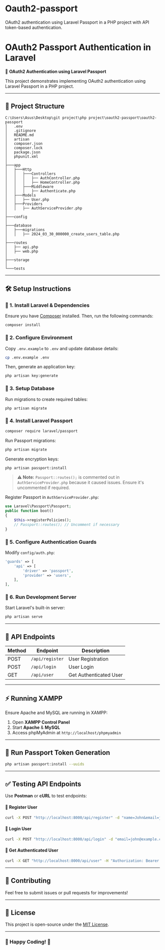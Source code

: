 # Oauth2-passport
OAuth2 authentication using Laravel Passport in a PHP project with API token-based authentication. 


# OAuth2 Passport Authentication in Laravel

🚀 **OAuth2 Authentication using Laravel Passport**

This project demonstrates implementing OAuth2 authentication using Laravel Passport in a PHP project.

---
## 📂 Project Structure

```
C:\Users\Asus\Desktop\git project\php project\oauth2-passport\oauth2-passport
│   .env
│   .gitignore
│   README.md
│   artisan
│   composer.json
│   composer.lock
│   package.json
│   phpunit.xml
│
├───app
│   ├───Http
│   │   ├───Controllers
│   │   │   ├── AuthController.php
│   │   │   ├── HomeController.php
│   │   ├───Middleware
│   │   │   ├── Authenticate.php
│   ├───Models
│   │   ├── User.php
│   ├───Providers
│   │   ├── AuthServiceProvider.php
│
├───config
│
├───database
│   ├───migrations
│   │   ├── 2024_03_30_000000_create_users_table.php
│
├───routes
│   ├── api.php
│   ├── web.php
│
├───storage
│
└───tests
```
---
## 🛠️ Setup Instructions

### 📌 1. Install Laravel & Dependencies

Ensure you have [Composer](https://getcomposer.org/) installed. Then, run the following commands:

```sh
composer install
```

### 📌 2. Configure Environment

Copy `.env.example` to `.env` and update database details:

```sh
cp .env.example .env
```

Then, generate an application key:

```sh
php artisan key:generate
```

### 📌 3. Setup Database

Run migrations to create required tables:

```sh
php artisan migrate
```

### 📌 4. Install Laravel Passport

```sh
composer require laravel/passport
```

Run Passport migrations:

```sh
php artisan migrate
```

Generate encryption keys:

```sh
php artisan passport:install
```

> **⚠️ Note:** `Passport::routes();` is commented out in `AuthServiceProvider.php` because it caused issues. Ensure it's uncommented if required.

Register Passport in `AuthServiceProvider.php`:

```php
use Laravel\Passport\Passport;
public function boot()
{
    $this->registerPolicies();
    // Passport::routes(); // Uncomment if necessary
}
```

### 📌 5. Configure Authentication Guards

Modify `config/auth.php`:

```php
'guards' => [
    'api' => [
        'driver' => 'passport',
        'provider' => 'users',
    ],
],
```

### 📌 6. Run Development Server

Start Laravel's built-in server:

```sh
php artisan serve
```

---
## 🚀 API Endpoints

| Method | Endpoint | Description |
|--------|----------|-------------|
| POST | `/api/register` | User Registration |
| POST | `/api/login` | User Login |
| GET | `/api/user` | Get Authenticated User |

---
## ⚡ Running XAMPP

Ensure Apache and MySQL are running in XAMPP:

1. Open **XAMPP Control Panel**
2. Start **Apache** & **MySQL**
3. Access phpMyAdmin at `http://localhost/phpmyadmin`

---
## 🎯 Run Passport Token Generation

```sh
php artisan passport:install --uuids
```

---
## ✅ Testing API Endpoints

Use **Postman** or **cURL** to test endpoints:

#### 📌 Register User
```sh
curl -X POST "http://localhost:8000/api/register" -d "name=John&email=john@example.com&password=123456"
```

#### 📌 Login User
```sh
curl -X POST "http://localhost:8000/api/login" -d "email=john@example.com&password=123456"
```

#### 📌 Get Authenticated User
```sh
curl -X GET "http://localhost:8000/api/user" -H "Authorization: Bearer {token}"
```

---
## 📢 Contributing

Feel free to submit issues or pull requests for improvements!

---
## 📜 License

This project is open-source under the [MIT License](LICENSE).

---
### 🎉 Happy Coding! 🚀


